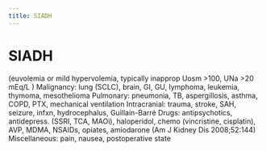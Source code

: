 ```yaml
---
title: SIADH
---
```

# SIADH

(euvolemia or mild hypervolemia, typically inapprop Uosm >100, UNa >20 mEq/L )
Malignancy: lung (SCLC), brain, GI, GU, lymphoma, leukemia, thymoma, mesothelioma
Pulmonary: pneumonia, TB, aspergillosis, asthma, COPD, PTX, mechanical ventilation
Intracranial: trauma, stroke, SAH, seizure, infxn, hydrocephalus, Guillain-Barré
Drugs: antipsychotics, antidepress. (SSRI, TCA, MAOi), haloperidol, chemo (vincristine, cisplatin), AVP, MDMA, NSAIDs, opiates, amiodarone (Am J Kidney Dis 2008;52:144)
Miscellaneous: pain, nausea, postoperative state
